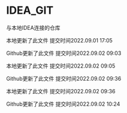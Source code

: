 # IDEA_GIT
与本地IDEA连接的仓库

本地更新了此文件
提交时间2022.09.01 17:05

Github更新了此文件
提交时间2022.09.02 09:03


本地更新了此文件
提交时间2022.09.02 09:05

Github更新了此文件
提交时间2022.09.02 09:36



本地更新了此文件
提交时间2022.09.02 09:36

Github更新了此文件
提交时间2022.09.02 10:24
